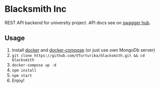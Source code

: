 # Blacksmith Inc
REST API backend for university project. API docs see on [swagger hub](https://app.swaggerhub.com/apis/v.turturika/Blacksmith/1.0.0).

## Usage
1. Install [docker](https://docs.docker.com/install/) and [docker-compose](https://docs.docker.com/compose/install/)
(or just use own MongoDb server)
2. ``git clone https://github.com/VTurturika/blacksmith.git && cd blacksmith``
3. ``docker-compose up -d``
4. ``npm install``
5. ``npm start``
6. Enjoy!
